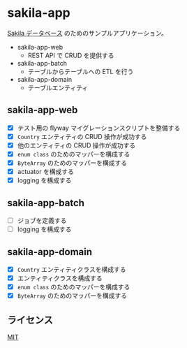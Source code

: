 # sakila-app

[Sakila データベース](https://github.com/jOOQ/jOOQ/tree/main/jOOQ-examples/Sakila/) のためのサンプルアプリケーション。

* sakila-app-web
    - REST API で CRUD を提供する
* sakila-app-batch
    - テーブルからテーブルへの ETL を行う
* sakila-app-domain
    - テーブルエンティティ

## sakila-app-web

* [x] テスト用の flyway マイグレーションスクリプトを整備する
* [x] `Country` エンティティの CRUD 操作が成功する
* [x] 他のエンティティの CRUD 操作が成功する
* [x] `enum class` のためのマッパーを構成する
* [x] `ByteArray` のためのマッパーを構成する
* [x] actuator を構成する
* [x] logging を構成する

## sakila-app-batch

* [ ] ジョブを定義する
* [ ] logging を構成する

## sakila-app-domain

* [x] `Country` エンティティクラスを構成する
* [x] エンティティクラスを構成する
* [x] `enum class` のためのマッパーを構成する
* [x] `ByteArray` のためのマッパーを構成する

## ライセンス

[MIT](./LICENSE)

